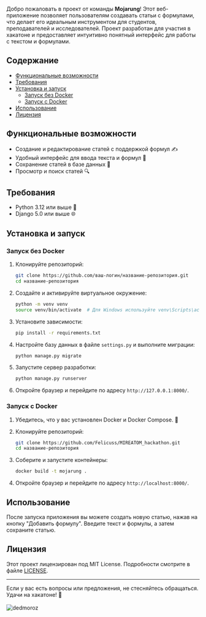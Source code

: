 Добро пожаловать в проект от команды **Mojarung**! Этот веб-приложение позволяет пользователям создавать статьи с формулами, что делает его идеальным инструментом для студентов, преподавателей и исследователей. Проект разработан для участия в хакатоне и предоставляет интуитивно понятный интерфейс для работы с текстом и формулами.

## Содержание

- [Функциональные возможности](#функциональные-возможности)
- [Требования](#требования)
- [Установка и запуск](#установка-и-запуск)
  - [Запуск без Docker](#запуск-без-docker)
  - [Запуск с Docker](#запуск-с-docker)
- [Использование](#использование)
- [Лицензия](#лицензия)

## Функциональные возможности

- Создание и редактирование статей с поддержкой формул ✍️
- Удобный интерфейс для ввода текста и формул 📄
- Сохранение статей в базе данных 💾
- Просмотр и поиск статей 🔍

## Требования

- Python 3.12 или выше 🐍
- Django 5.0 или выше 🌐

## Установка и запуск

### Запуск без Docker

1. Клонируйте репозиторий:

   ```bash
   git clone https://github.com/ваш-логин/название-репозитория.git
   cd название-репозитория
   ```

2. Создайте и активируйте виртуальное окружение:

   ```bash
   python -m venv venv
   source venv/bin/activate  # Для Windows используйте venv\Scripts\activate
   ```

3. Установите зависимости:

   ```bash
   pip install -r requirements.txt
   ```

4. Настройте базу данных в файле `settings.py` и выполните миграции:

   ```bash
   python manage.py migrate
   ```

5. Запустите сервер разработки:

   ```bash
   python manage.py runserver
   ```

7. Откройте браузер и перейдите по адресу `http://127.0.0.1:8000/`.

### Запуск с Docker

1. Убедитесь, что у вас установлен Docker и Docker Compose. 🐳

2. Клонируйте репозиторий:

   ```bash
   git clone https://github.com/Felicuss/MIREATOM_hackathon.git
   cd название-репозитория
   ```

3. Соберите и запустите контейнеры:

   ```bash
   docker build -t mojarung .
   ```

4. Откройте браузер и перейдите по адресу `http://localhost:8000/`.

## Использование

После запуска приложения вы можете создать новую статью, нажав на кнопку "Добавить формулу". Введите текст и формулы, а затем сохраните статью.

## Лицензия

Этот проект лицензирован под MIT License. Подробности смотрите в файле [LICENSE](LICENSE).

---

Если у вас есть вопросы или предложения, не стесняйтесь обращаться. Удачи на хакатоне! 🚀
<br>
<br>
![dedmoroz](https://github.com/user-attachments/assets/9ef8e954-6295-4937-aace-8426fc61942d)

